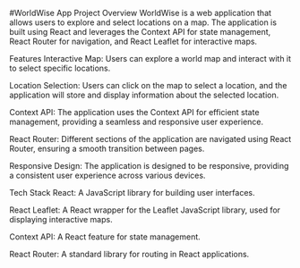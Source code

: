 #WorldWise App
Project Overview
WorldWise is a web application that allows users to explore and select locations on a map. The application is built using React and leverages the Context API for state management, React Router for navigation, and React Leaflet for interactive maps.

Features
Interactive Map: Users can explore a world map and interact with it to select specific locations.

Location Selection: Users can click on the map to select a location, and the application will store and display information about the selected location.

Context API: The application uses the Context API for efficient state management, providing a seamless and responsive user experience.

React Router: Different sections of the application are navigated using React Router, ensuring a smooth transition between pages.

Responsive Design: The application is designed to be responsive, providing a consistent user experience across various devices.

Tech Stack
React: A JavaScript library for building user interfaces.

React Leaflet: A React wrapper for the Leaflet JavaScript library, used for displaying interactive maps.

Context API: A React feature for state management.

React Router: A standard library for routing in React applications.
